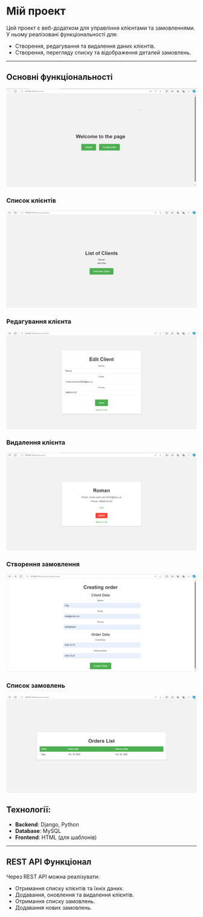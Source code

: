 # Мій проект
Цей проект є веб-додатком для управління клієнтами та замовленнями. У ньому реалізовані функціональності для:
- Створення, редагування та видалення даних клієнтів.
- Створення, перегляду списку та відображення деталей замовлень.

---

## Основні функціональності
![Скріншот](images/Screenshot1.png)

### Список клієнтів
![Скріншот списку клієнтів](images/Screenshot2.png)

### Редагування клієнта
![Скріншот редагування клієнта](images/Screenshot4.png)

### Видалення клієнта
![Скріншот видалення клієнта](images/Screenshot3.png)

### Створення замовлення
![Скріншот створення замовлення](images/Screenshot6.png)

### Список замовлень
![Скріншот списку замовлень](images/Screenshot7.png)

## Технології:
- **Backend**: Django, Python
- **Database**: MySQL
- **Frontend**: HTML (для шаблонів)

---

## REST API Функціонал

Через REST API можна реалізувати:
- Отримання списку клієнтів та їхніх даних.
- Додавання, оновлення та видалення клієнтів.
- Отримання списку замовлень.
- Додавання нових замовлень.
